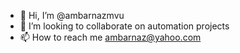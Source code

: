 - 👋 Hi, I’m @ambarnazmvu
- 💞️ I’m looking to collaborate on automation projects
- 📫 How to reach me ambarnaz@yahoo.com

<!---
ambarnazmvu/ambarnazmvu is a ✨ special ✨ repository because its `README.md` (this file) appears on your GitHub profile.
You can click the Preview link to take a look at your changes.
--->
